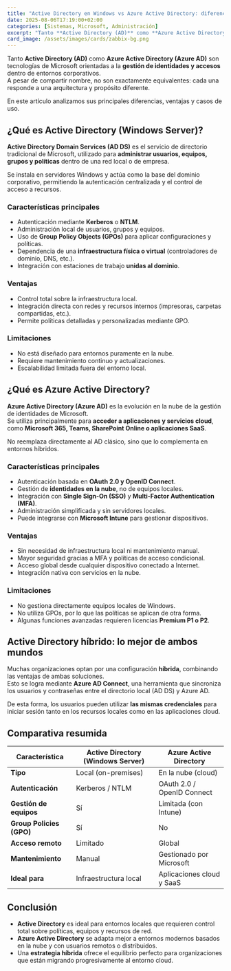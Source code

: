 ```yaml
---
title: "Active Directory en Windows vs Azure Active Directory: diferencias clave"
date: 2025-08-06T17:19:00+02:00
categories: [Sistemas, Microsoft, Administración]
excerpt: "Tanto **Active Directory (AD)** como **Azure Active Directory (Azure AD)** son tecnologías de Microsoft orientadas a la **gestión de identidades y accesos** dentro de entornos corporativos. A pesar de compartir nombre, no son exactamente equivalentes: cada una responde a una arquitectura y propósito diferente."
card_image: /assets/images/cards/zabbix-bg.png
---
```


Tanto **Active Directory (AD)** como **Azure Active Directory (Azure AD)** son tecnologías de Microsoft orientadas a la **gestión de identidades y accesos** dentro de entornos corporativos.  
A pesar de compartir nombre, no son exactamente equivalentes: cada una responde a una arquitectura y propósito diferente.

En este artículo analizamos sus principales diferencias, ventajas y casos de uso.

## ¿Qué es Active Directory (Windows Server)?

**Active Directory Domain Services (AD DS)** es el servicio de directorio tradicional de Microsoft, utilizado para **administrar usuarios, equipos, grupos y políticas** dentro de una red local o de empresa.

Se instala en servidores Windows y actúa como la base del dominio corporativo, permitiendo la autenticación centralizada y el control de acceso a recursos.

### Características principales

- Autenticación mediante **Kerberos** o **NTLM**.  
- Administración local de usuarios, grupos y equipos.  
- Uso de **Group Policy Objects (GPOs)** para aplicar configuraciones y políticas.  
- Dependencia de una **infraestructura física o virtual** (controladores de dominio, DNS, etc.).  
- Integración con estaciones de trabajo **unidas al dominio**.

### Ventajas

- Control total sobre la infraestructura local.  
- Integración directa con redes y recursos internos (impresoras, carpetas compartidas, etc.).  
- Permite políticas detalladas y personalizadas mediante GPO.  

### Limitaciones

- No está diseñado para entornos puramente en la nube.  
- Requiere mantenimiento continuo y actualizaciones.  
- Escalabilidad limitada fuera del entorno local.

## ¿Qué es Azure Active Directory?

**Azure Active Directory (Azure AD)** es la evolución en la nube de la gestión de identidades de Microsoft.  
Se utiliza principalmente para **acceder a aplicaciones y servicios cloud**, como **Microsoft 365, Teams, SharePoint Online o aplicaciones SaaS**.

No reemplaza directamente al AD clásico, sino que lo complementa en entornos híbridos.

### Características principales

- Autenticación basada en **OAuth 2.0 y OpenID Connect**.  
- Gestión de **identidades en la nube**, no de equipos locales.  
- Integración con **Single Sign-On (SSO)** y **Multi-Factor Authentication (MFA)**.  
- Administración simplificada y sin servidores locales.  
- Puede integrarse con **Microsoft Intune** para gestionar dispositivos.  

### Ventajas

- Sin necesidad de infraestructura local ni mantenimiento manual.  
- Mayor seguridad gracias a MFA y políticas de acceso condicional.  
- Acceso global desde cualquier dispositivo conectado a Internet.  
- Integración nativa con servicios en la nube.  

### Limitaciones

- No gestiona directamente equipos locales de Windows.  
- No utiliza GPOs, por lo que las políticas se aplican de otra forma.  
- Algunas funciones avanzadas requieren licencias **Premium P1 o P2**.

## Active Directory híbrido: lo mejor de ambos mundos

Muchas organizaciones optan por una configuración **híbrida**, combinando las ventajas de ambas soluciones.  
Esto se logra mediante **Azure AD Connect**, una herramienta que sincroniza los usuarios y contraseñas entre el directorio local (AD DS) y Azure AD.

De esta forma, los usuarios pueden utilizar **las mismas credenciales** para iniciar sesión tanto en los recursos locales como en las aplicaciones cloud.

## Comparativa resumida

| Característica | Active Directory (Windows Server) | Azure Active Directory |
|----------------|-----------------------------------|------------------------|
| **Tipo** | Local (on-premises) | En la nube (cloud) |
| **Autenticación** | Kerberos / NTLM | OAuth 2.0 / OpenID Connect |
| **Gestión de equipos** | Sí | Limitada (con Intune) |
| **Group Policies (GPO)** | Sí | No |
| **Acceso remoto** | Limitado | Global |
| **Mantenimiento** | Manual | Gestionado por Microsoft |
| **Ideal para** | Infraestructura local | Aplicaciones cloud y SaaS |

## Conclusión

- **Active Directory** es ideal para entornos locales que requieren control total sobre políticas, equipos y recursos de red.  
- **Azure Active Directory** se adapta mejor a entornos modernos basados en la nube y con usuarios remotos o distribuidos.  
- Una **estrategia híbrida** ofrece el equilibrio perfecto para organizaciones que están migrando progresivamente al entorno cloud.
